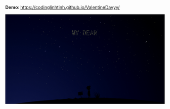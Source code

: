 **Demo**: https://codinglinhtinh.github.io/ValentineDayyy/

![valentine](https://github.com/jack870131/Markdown-Pic/blob/master/Picture/valentine.gif?raw=true)
